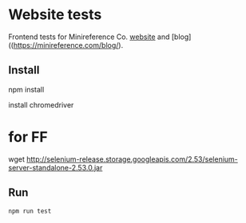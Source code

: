 Website tests
=============

Frontend tests for Minireference Co. [website](https://minireference.com) and [blog]((https://minireference.com/blog/).



Install
-------
npm install

install chromedriver

# for FF
wget http://selenium-release.storage.googleapis.com/2.53/selenium-server-standalone-2.53.0.jar


Run
---

    npm run test
    


